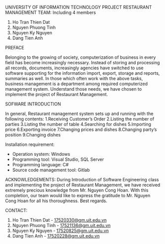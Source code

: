UNIVERSITY OF INFORMATION TECHNOLOGY
PROJECT
RESTAURANT MANAGEMENT
TEAM:
Including 4 members
1. Ho Tran Thien Dat
2. Nguyen Phuong Tinh
3. Nguyen Ky Nguyen
4. Dang Tien Anh

PREFACE

Belonging to the growing of society, computerization of business in every field has become increasingly necessary. Instead of storing and processing all records, documents, increasingly agencies have switched to use software supporting for the information import, export, storage and reports, summaries as well. In those which often work with the above tasks, business management is a department among required computerized management system. Understand those needs, we have chosen to implement the project of Restaurant Management.

SOFWARE INTRODUCTION

In general, Restaurant management system sets up and running with the following contents:
1.Receiving Customer’s Order
2.Listing the number of parties
3.Listing the number of table
4.Searching for dishes
5.Importing price
6.Exporting invoice
7.Changing prices and dishes
8.Changing party’s position
9.Changing dishes

Installation requirement:
- Operation system: Windows
- Programming tool: Visual Studio, SQL Server
- Programming language: C#
- Source code management tool: Gitlab

ACKNOWLEDGEMENTS:
During Introduction of Software Engineering class and implementing the project of Restaurant Management, we have received extremely precious knowledge from Mr. Nguyen Cong Hoan. With this completion, our team would like to express the gratitude to Mr. Nguyen Cong Hoan for all his thoroughness. Best regards.

CONTACT:
1. Ho Tran Thien Dat - 17520330@gm.uit.edu.vn
2. Nguyen Phuong Tinh - 17521136@gm.uit.edu.vn
3. Nguyen Ky Nguyen - 17520825@gm.uit.edu.vn
4. Dang Tien Anh - 17520228@gm.uit.edu.vn
